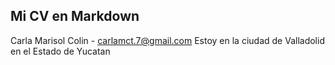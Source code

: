 ## Mi CV en Markdown

Carla Marisol Colin - carlamct.7@gmail.com
Estoy en la ciudad de Valladolid en el Estado de Yucatan